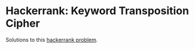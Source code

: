 # Hackerrank: Keyword Transposition Cipher

Solutions to this [hackerrank problem](https://www.hackerrank.com/challenges/keyword-transposition-cipher).

